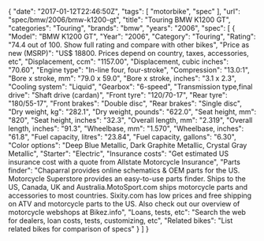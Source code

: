 {
    "date": "2017-01-12T22:46:50Z",
    "tags": [
        "motorbike",
        "spec"
    ],
    "url": "spec\/bmw\/2006\/bmw-k1200-gt",
    "title": "Touring BMW K1200 GT",
    "categories": "Touring",
    "brands": "bmw",
    "years": "2006",
    "spec": [
        {
            "Model": "BMW K1200 GT",
            "Year": "2006",
            "Category": "Touring",
            "Rating": "74.4 out of 100. Show full rating and compare with other bikes",
            "Price as new (MSRP)": "US$ 18800.   Prices depend on country, taxes, accessories, etc",
            "Displacement, ccm": "1157.00",
            "Displacement, cubic inches": "70.60",
            "Engine type": "In-line four, four-stroke",
            "Compression": "13.0:1",
            "Bore x stroke, mm": "79.0 x 59.0",
            "Bore x stroke, inches": "3.1 x 2.3",
            "Cooling system": "Liquid",
            "Gearbox": "6-speed",
            "Transmission type,final drive": "Shaft drive (cardan)",
            "Front tyre": "120\/70-17",
            "Rear tyre": "180\/55-17",
            "Front brakes": "Double disc",
            "Rear brakes": "Single disc",
            "Dry weight, kg": "282.1",
            "Dry weight, pounds": "622.0",
            "Seat height, mm": "820",
            "Seat height, inches": "32.3",
            "Overall length, mm": "2.319",
            "Overall length, inches": "91.3",
            "Wheelbase, mm": "1.570",
            "Wheelbase, inches": "61.8",
            "Fuel capacity, litres": "23.84",
            "Fuel capacity, gallons": "6.30",
            "Color options": "Deep Blue Metallic, Dark Graphite Metallic, Crystal Gray Metallic",
            "Starter": "Electric",
            "Insurance costs": "Get estimated US insurance cost with a quote from Allstate Motorcycle Insurance",
            "Parts finder": "Chaparral provides online schematics & OEM parts for the US.   Motorcycle Superstore provides an easy-to-use parts finder. Ships to the US, Canada, UK and Australia.MotoSport.com ships motorcycle parts and accessories to most countries.    Sixity.com has low prices and free shipping on ATV and motorcycle parts to the US. Also check out our overview of motorcycle webshops at Bikez.info",
            "Loans, tests, etc": "Search the web for dealers, loan costs, tests, customizing, etc",
            "Related bikes": "List related bikes for comparison of specs"
        }
    ]
}